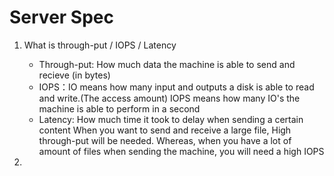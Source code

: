 # Server Spec
1. What  is through-put / IOPS / Latency
   * Through-put: How much data the machine is able to send and recieve (in bytes)
   * IOPS：IO means how many input and outputs a disk is able to read and write.(The access amount) IOPS means how many IO's the machine is able to perform in a second
   * Latency: How much time it took to delay when sending a certain content
  When you want to send and receive a large file, High through-put  will be needed. Whereas, when you have a lot of amount of files when sending the machine, you will need a high IOPS

2. 